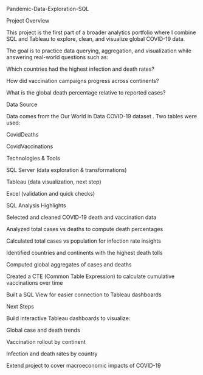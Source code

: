 Pandemic-Data-Exploration-SQL

Project Overview

This project is the first part of a broader analytics portfolio where I combine SQL and Tableau to explore, clean, and visualize global COVID-19 data.

The goal is to practice data querying, aggregation, and visualization while answering real-world questions such as:

Which countries had the highest infection and death rates?

How did vaccination campaigns progress across continents?

What is the global death percentage relative to reported cases?

Data Source

Data comes from the Our World in Data COVID-19 dataset
.
Two tables were used:

CovidDeaths

CovidVaccinations

Technologies & Tools

SQL Server (data exploration & transformations)

Tableau (data visualization, next step)

Excel (validation and quick checks)

SQL Analysis Highlights

Selected and cleaned COVID-19 death and vaccination data

Analyzed total cases vs deaths to compute death percentages

Calculated total cases vs population for infection rate insights

Identified countries and continents with the highest death tolls

Computed global aggregates of cases and deaths

Created a CTE (Common Table Expression) to calculate cumulative vaccinations over time

Built a SQL View for easier connection to Tableau dashboards

Next Steps

Build interactive Tableau dashboards to visualize:

Global case and death trends

Vaccination rollout by continent

Infection and death rates by country

Extend project to cover macroeconomic impacts of COVID-19

